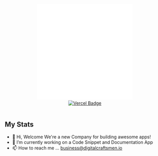 
<div id="header" align="center">
  <img src="https://github.com/Digital-Craftsmen/.github/blob/main/peony-logo.png" width="300" />
</div>

<div id="badges" align="center">
 
  <a href="https://www.digitalcraftsmen.io">
    <img src="https://img.shields.io/badge/My_Website-black?style=for-the-badge&logo=vercel&logoColor=white" alt="Vercel Badge"/>
  </a>
  
</div>
<div align="center">
<img src="https://komarev.com/ghpvc/?username=willvernon&style=flat-square&color=blue" alt=""/>
</div>


## My Stats
<div align="center">
  

</div>
  
- 👋 Hi, Welcome We're a new Company for building awesome apps!
- 🌱 I’m currently working on a Code Snippet and Documentation App
- 📫 How to reach me ... business@digitalcraftsmen.io

<!---
willvernon/willvernon is a ✨ special ✨ repository because its `README.md` (this file) appears on your GitHub profile.
You can click the Preview link to take a look at your changes.
--->
